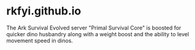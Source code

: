 # rkfyi.github.io
The Ark Survival Evolved server "Primal Survival Core" is boosted for quicker dino husbandry along with a weight boost and the ability to level movement speed in dinos.
